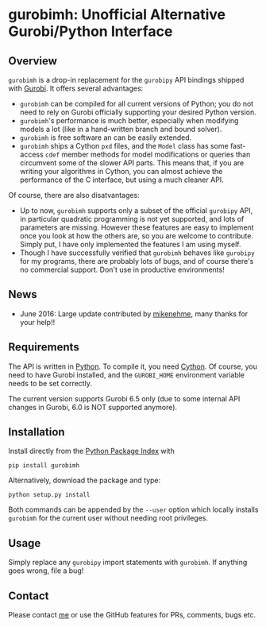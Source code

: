 gurobimh: Unofficial Alternative Gurobi/Python Interface
========================================================

Overview
--------
`gurobimh` is a drop-in replacement for the `gurobipy` API bindings shipped with
[Gurobi](www.gurobi.com). It offers several advantages:

* `gurobimh` can be compiled for all current versions of Python; you do not need
  to rely on Gurobi officially supporting your desired Python version.
* `gurobimh`'s performance is much better, especially when modifying models a lot (like in a hand-written
  branch and bound solver).
* `gurobimh` is free software an can be easily extended.
* `gurobimh` ships a Cython `pxd` files, and the `Model` class has some fast-access `cdef` member
  methods for model modifications or queries than circumvent some of the slower API parts. This
  means that, if you are writing your algorithms in Cython, you can almost achieve the performance
  of the C interface, but using a much cleaner API.
  
Of course, there are also disatvantages:
* Up to now, `gurobimh` supports only a subset of the official `gurobipy` API, in particular
  quadratic programming is not yet supported, and lots of parameters are missing. However these
  features are easy to implement once you look at how the others are, so you are welcome to
  contribute. Simply put, I have only implemented the features I am using myself.
* Though I have successfully verified that `gurobimh` behaves like `gurobipy` for my programs,
  there are probably lots of bugs, and of course there's no commercial support. Don't use in
  productive environments!

News
----

* June 2016: Large update contributed by [mikenehme](https://github.com/mikenehme), many thanks for your help!!


Requirements
------------
The API is written in [Python](www.python.org). To compile it, you need [Cython](www.cython.org). Of
course, you need to have Gurobi installed, and the `GUROBI_HOME` environment variable needs to be
set correctly.

The current version supports Gurobi 6.5 only (due to some internal API changes in Gurobi, 6.0 is NOT supported anymore).

Installation
------------
Install directly from the [Python Package Index](www.pypi.org) with

    pip install gurobimh
    
Alternatively, download the package and type:

    python setup.py install


Both commands can be appended by the `--user` option which locally installs `gurobimh` for the
current user without needing root privileges.


Usage
-----
Simply replace any `gurobipy` import statements with `gurobimh`. If anything goes wrong, file a bug!

Contact
-------
Please contact [me](michaelhelmling@posteo.de) or use the GitHub features for PRs, comments, bugs etc.